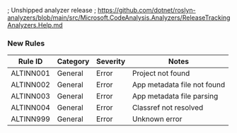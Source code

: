 ; Unshipped analyzer release
; https://github.com/dotnet/roslyn-analyzers/blob/main/src/Microsoft.CodeAnalysis.Analyzers/ReleaseTrackingAnalyzers.Help.md

### New Rules

Rule ID | Category | Severity | Notes
--------|----------|----------|-------
ALTINN001 | General | Error | Project not found
ALTINN002 | General | Error | App metadata file not found
ALTINN003 | General | Error | App metadata file parsing
ALTINN004 | General | Error | Classref not resolved
ALTINN999 | General | Error | Unknown error
